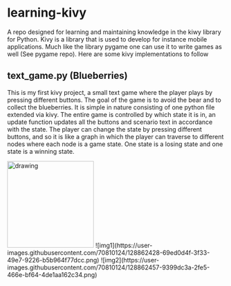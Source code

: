 # learning-kivy
A repo designed for learning and maintaining knowledge in the kiwy library for Python. Kivy is a library that is used to develop for instance mobile applications. Much like the library pygame one can use it to write games as well (See pygame repo). Here are some kivy implementations to follow

## text_game.py (Blueberries)
This is my first kivy project, a small text game where the player plays by pressing different buttons. The goal of the game is to avoid the bear and to collect the blueberries. It is simple in nature consisting of one python file extended via kivy. The entire game is controlled by which state it is in, an update function updates all the buttons and scenario text in accordance with the state. The player can change the state by pressing different buttons, and so it is like a graph in which the player can traverse to different nodes where each node is a game state. One state is a losing state and one state is a winning state. 

<img src="img1.png" alt="drawing" width="200"/>
![img1](https://user-images.githubusercontent.com/70810124/128862428-69ed0d4f-3f33-49e7-9226-b5b964f77dcc.png)
![img2](https://user-images.githubusercontent.com/70810124/128862457-9399dc3a-2fe5-466e-bf64-4de1aa162c34.png)
